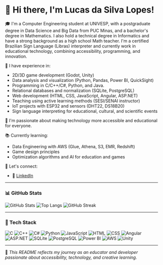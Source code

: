 # 👋 Hi there, I'm Lucas da Silva Lopes!

🎓 I'm a Computer Engineering student at UNIVESP, with a postgraduate degree in Data Science and Big Data from PUC Minas, and a bachelor's degree in Mathematics. I also hold a technical degree in Informatics and have a strong background as a high school Math teacher. I'm a certified Brazilian Sign Language (Libras) interpreter and currently work in educational technology, combining accessibility, programming, and innovation.

🚀 I have experience in:
- 2D/3D game development (Godot, Unity)
- Data analysis and visualization (Python, Pandas, Power BI, QuickSight)
- Programming in C/C++/C#, Python, and Java.
- Relational databases and normalization (SQLite, PostgreSQL)
- Web development (HTML, CSS, JavaScript, Angular, ASP.NET)
- Teaching using active learning methods (SESI/SENAI instructor)
- IoT projects with ESP32 and sensors (DHT22, DS18B20)
- Sign language interpreting for educational, cultural, and scientific events

🎯 I'm passionate about making technology more accessible and educational for everyone.

📚 Currently learning:
- Data Engineering with AWS (Glue, Athena, S3, EMR, Redshift)
- Game design principles
- Optimization algorithms and AI for education and games

🔗 Let's connect:
- 💼 [LinkedIn](https://www.linkedin.com/in/lucaslopes-ti/)

---

### 📊 GitHub Stats

![GitHub Stats](https://github-readme-stats.vercel.app/api?username=lucaslopes-ti&show_icons=true&theme=radical)
![Top Langs](https://github-readme-stats.vercel.app/api/top-langs/?username=lucaslopes-ti&layout=compact&theme=radical)
![GitHub Streak](https://streak-stats.demolab.com/?user=lucaslopes-ti&theme=radical)


---

### 🧠 Tech Stack

![C](https://img.shields.io/badge/C-00599C?style=for-the-badge&logo=c&logoColor=white)
![C++](https://img.shields.io/badge/C++-00599C?style=for-the-badge&logo=cplusplus&logoColor=white)
![C#](https://img.shields.io/badge/C%23-239120?style=for-the-badge&logo=c-sharp&logoColor=white)
![Python](https://img.shields.io/badge/Python-3776AB?style=for-the-badge&logo=python&logoColor=white)
![JavaScript](https://img.shields.io/badge/JavaScript-F7DF1E?style=for-the-badge&logo=javascript&logoColor=black)
![HTML](https://img.shields.io/badge/HTML5-E34F26?style=for-the-badge&logo=html5&logoColor=white)
![CSS](https://img.shields.io/badge/CSS3-1572B6?style=for-the-badge&logo=css3&logoColor=white)
![Angular](https://img.shields.io/badge/Angular-DD0031?style=for-the-badge&logo=angular&logoColor=white)
![ASP.NET](https://img.shields.io/badge/ASP.NET-512BD4?style=for-the-badge&logo=dotnet&logoColor=white)
![SQLite](https://img.shields.io/badge/SQLite-003B57?style=for-the-badge&logo=sqlite&logoColor=white)
![PostgreSQL](https://img.shields.io/badge/PostgreSQL-4169E1?style=for-the-badge&logo=postgresql&logoColor=white)
![Power BI](https://img.shields.io/badge/PowerBI-F2C811?style=for-the-badge&logo=powerbi&logoColor=black)
![AWS](https://img.shields.io/badge/AWS-232F3E?style=for-the-badge&logo=amazon-aws&logoColor=white)
![Unity](https://img.shields.io/badge/Unity-000000?style=for-the-badge&logo=unity&logoColor=white)

---

📝 *This README reflects my journey as an educator and developer passionate about accessibility, technology, and creative learning.*
